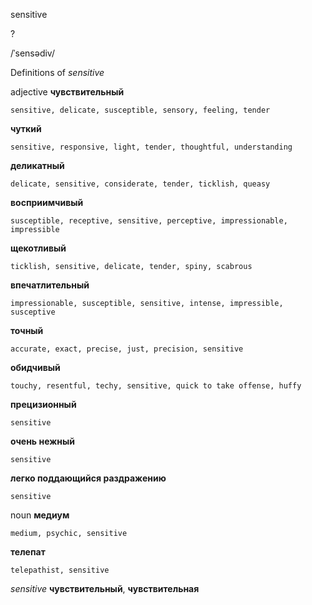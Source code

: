 sensitive

?

/ˈsensədiv/

Definitions of _sensitive_

adjective
**чувствительный**

    sensitive, delicate, susceptible, sensory, feeling, tender
**чуткий**

    sensitive, responsive, light, tender, thoughtful, understanding
**деликатный**

    delicate, sensitive, considerate, tender, ticklish, queasy
**восприимчивый**

    susceptible, receptive, sensitive, perceptive, impressionable, impressible
**щекотливый**

    ticklish, sensitive, delicate, tender, spiny, scabrous
**впечатлительный**

    impressionable, susceptible, sensitive, intense, impressible, susceptive
**точный**

    accurate, exact, precise, just, precision, sensitive
**обидчивый**

    touchy, resentful, techy, sensitive, quick to take offense, huffy
**прецизионный**

    sensitive
**очень нежный**

    sensitive
**легко поддающийся раздражению**

    sensitive

noun
**медиум**

    medium, psychic, sensitive
**телепат**

    telepathist, sensitive

_sensitive_
**чувствительный**, **чувствительная**